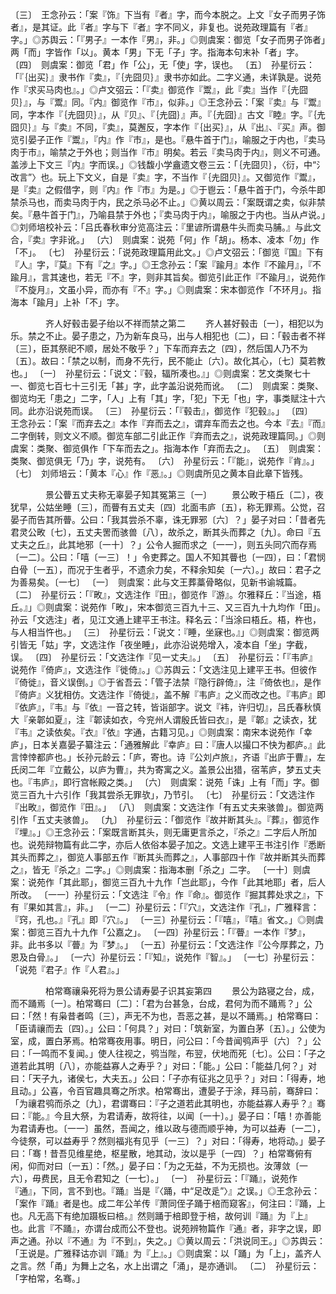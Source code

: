 <!-- { "loadSidebar": true } -->
〔三〕　王念孙云：「案『饰』下当有『者』字，而今本脱之。上文『女子而男子饰者』，是其证。此『者』字与下『者』字不同义，非复也。说苑政理篇有『者』字。」◎苏舆云：「『男子』一本作『男』，非。」◎则虞案：御览「女子而男子饰者」两「而」字皆作「以」。黄本「男」下无「子」字。指海本句末补「者」字。
〔四〕　则虞案：御览「君」作「公」，无「使」字，误也。
〔五〕　孙星衍云：「『｛出买｝』隶书作『卖』，『｛圥囧贝｝』隶书亦如此。二字义通，未详孰是。说苑作『求买马肉也』。」◎卢文弨云：「『卖』御览作『鬻』，此『卖』当作『｛圥囧贝｝』，与『鬻』同。『内』御览作『市』，似非。」◎王念孙云：「案『卖』与『鬻』同，字本作『｛圥囧贝｝』，从『贝』、『｛圥囧｝』声。『｛圥囧｝』古文『睦』字。『｛圥囧贝｝』与『卖』不同，『卖』，莫邂反，字本作『｛出买｝』，从『出』、『买』声。御览引晏子正作『鬻』，『内』作『市』，是也。『悬牛首于门』，喻服之于内也，『卖马肉于市』，喻禁之于外也；则当作『市』明矣。若云『卖马肉于内』，则义不可通。盖涉上下文三『内』字而误。」◎钱馥小学盦遗文卷三云：「｛圥囧贝｝，〈衍，中“氵改言”〉也。玩上下文义，自是『卖』字，不当作『｛圥囧贝｝』。又御览作『鬻』，是『卖』之假借字，则『内』作『市』为是。」◎于鬯云：「悬牛首于门，今杀牛即禁杀马也，而卖马肉于内，民之杀马必不止。」◎黄以周云：「案既谓之卖，似非禁矣。『悬牛首于门』，乃喻县禁于外也；『卖马肉于内』，喻服之于内也。当从卢说。」◎刘师培校补云：「吕氏春秋审分览高注云：『里谚所谓悬牛头而卖马脯。』与此文合，『卖』字非讹。」
〔六〕　则虞案：说苑「何」作「胡」。杨本、凌本「勿」作「不」。
〔七〕　孙星衍云：「说苑政理篇用此文。」◎卢文弨云：「御览『国』下有『人』字，『莫』下有『之』字。」◎王念孙云：「案『踰月』本作『不踰月』，『不踰月』，言其速也，若无『不』字，则非其旨矣。御览引此正作『不踰月』，说苑作『不旋月』，文虽小异，而亦有『不』字。」◎则虞案：宋本御览作「不环月」。指海本「踰月」上补「不」字。



　　　　齐人好毂击晏子绐以不祥而禁之第二
　　齐人甚好毂击〔一〕，相犯以为乐。禁之不止。晏子患之，乃为新车良马，出与人相犯也〔二〕，曰：「毂击者不祥〔三〕，臣其祭祀不顺，居处不敬乎？」下车而弃去之〔四〕，然后国人乃不为〔五〕。故曰：「禁之以制，而身不先行，民不能止〔六〕。故化其心，〔七〕莫若教也。」
〔一〕　孙星衍云：「说文：『毂，辐所凑也。』」◎则虞案：艺文类聚七十一、御览七百七十三引无「甚」字，此字盖沿说苑而讹。
〔二〕　则虞案：类聚、御览均无「患之」二字，「人」上有「其」字，「犯」下无「也」字，事类赋注十六同。此亦沿说苑而误。
〔三〕　孙星衍云：「『毂击』，御览作『犯毂』。」
〔四〕　王念孙云：「案『而弃去之』本作『弃而去之』，谓弃车而去之也。今本『去』『而』二字倒转，则文义不顺。御览车部二引此正作『弃而去之』，说苑政理篇同。」◎则虞案：类聚、御览俱作「下车而去之」。指海本作「弃而去之」。
〔五〕　则虞案：类聚、御览俱无「乃」字，说苑有。
〔六〕　孙星衍云：「『能』，说苑作『肯』。」
〔七〕　刘师培云：「黄本『心』作『恶』。」◎则虞所见之黄本自此章下皆残。



　　　　景公瞢五丈夫称无辜晏子知其冤第三〔一〕
　　景公畋于梧丘〔二〕，夜犹早，公姑坐睡〔三〕，而瞢有五丈夫〔四〕北面韦庐〔五〕，称无罪焉。公觉，召晏子而告其所瞢。公曰：「我其尝杀不辜，诛无罪邪〔六〕？」晏子对曰：「昔者先君灵公畋〔七〕，五丈夫罟而骇兽〔八〕，故杀之，断其头而葬之〔九〕。命曰『五丈夫之丘』，此其地邪〔一十〕？」公令人掘而求之〔一一〕，则五头同穴而存焉〔一二〕。公曰：「嘻〔一三〕！」令吏葬之。国人不知其瞢也〔一四〕，曰：「君悯白骨〔一五〕，而况于生者乎，不遗余力矣，不释余知矣〔一六〕。」故曰：君子之为善易矣。〔一七〕
〔一〕　则虞案：此与文王葬藁骨略似，见新书谕城篇。
〔二〕　孙星衍云：「『畋』，文选注作『田』，御览作『游』。尔雅释丘：『当途，梧丘。』」◎则虞案：说苑作「畋」，宋本御览三百九十三、又三百九十九均作「田」。孙云「文选注」者，见江文通上建平王书注。释名云：「当涂曰梧丘。梧，杵也，与人相当忤也。」
〔三〕　孙星衍云：「说文：『睡，坐寐也。』」◎则虞案：御览两引皆无「姑」字，文选注作「夜坐睡」，此亦沿说苑增入，凌本自「坐」字截，误。
〔四〕　孙星衍云：「文选注作『见一丈夫』。」
〔五〕　孙星衍云：「『韦庐』说苑作『倚庐』，文选注作『徙倚』。」◎苏舆云：「文选注见上建平王书。但彼作『倚徙』，音义误倒。」◎于省吾云：「管子法禁『隐行辟倚』，注『倚依也』，是作『倚庐』义犹相仿。文选注作『倚徙』，盖不解『韦庐』之义而改之也。『韦庐』即『依庐』，『韦』与『依』一音之转，皆诣部字。说文『袆，许归切』，吕氏春秋慎大『亲郼如夏』，注『郼读如衣，今兖州人谓殷氏皆曰衣』，是『郼』之读衣，犹『韦』之读依矣。『衣』『依』字通，古籍习见。」◎则虞案：南宋本说苑作「幸庐」，日本关嘉晏子纂注云：「通雅解此『幸庐』曰：『唐人以撮口不快为都庐。』此言悻悻都庐也。」长孙元龄云：「庐，寄也。诗『公刘卢旅』，齐语『出庐于曹』，左氏闵二年『立戴公，以庐为曹』，共为寄寓之义。盖景公出猎，宿苇庐，梦五丈夫也。『韦庐』，即行宫帐殿之类。」
〔六〕　则虞案：说苑「诛」上有「而」字。御览三百九十六引作「我其尝杀无罪欤」，乃节引。
〔七〕　孙星衍云：「文选注作『出畋』，御览作『田』。」
〔八〕　则虞案：文选注作「有五丈夫来骇兽」。御览两引作「五丈夫骇兽」。
〔九〕　孙星衍云：「御览作『故并断其头』。『葬』，御览作『埋』。」◎王念孙云：「案既言断其头，则无庸更言杀之，『杀之』二字后人所加也。说苑辩物篇有此二字，亦后人依俗本晏子加之。文选上建平王书注引作『悉断其头而葬之』，御览人事部五作『断其头而葬之』，人事部四十作『故并断其头而葬之』，皆无『杀之』二字。」◎则虞案：指海本删「杀之」二字。
〔一十〕则虞案：说苑作「其此耶」，御览三百九十九作「岂此耶」，今作「此其地耶」者，后人所改。
〔一一〕孙星衍云：「文选注『令』作『命』。御览作『掘其葬处求之』，下有『果如其言』，非。」
〔一二〕孙星衍云：「『穴』，文选注作『孔』，广雅释言：『窍，孔也。』『孔』即『穴』。」
〔一三〕孙星衍云：「『嘻』，『嘻』省文。」◎则虞案：御览三百九十九作「公嘉之」。
〔一四〕孙星衍云：「『瞢』一本作『梦』，非。此书多以『瞢』为『梦』。」
〔一五〕孙星衍云：「文选注作『公今厚葬之，乃恩及白骨』。」
〔一六〕孙星衍云：「『知』，说苑作『智』。」
〔一七〕孙星衍云：「说苑『君子』作『人君』。」



　　　　柏常骞禳枭死将为景公请寿晏子识其妄第四
　　景公为路寝之台，成，而不踊焉〔一〕。柏常骞曰〔二〕：「君为台甚急，台成，君何为而不踊焉？」公曰：「然！有枭昔者鸣〔三〕，声无不为也，吾恶之甚，是以不踊焉。」柏常骞曰：「臣请禳而去〔四〕。」公曰：「何具？」对曰：「筑新室，为置白茅〔五〕。」公使为室，成，置白茅焉。柏常骞夜用事。明日，问公曰：「今昔闻鸮声乎〔六〕？」公曰：「一鸣而不复闻。」使人往视之，鸮当陛，布翌，伏地而死〔七〕。公曰：「子之道若此其明〔八〕，亦能益寡人之寿乎？」对曰：「能。」公曰：「能益几何？」对曰：「天子九，诸侯七，大夫五。」公曰：「子亦有征兆之见乎？」对曰：「得寿，地且动。」公喜，令百官趣具骞之所求。柏常骞出，遭晏子于涂，拜马前，骞辞曰：「为禳君鸮而杀之〔九〕，君谓骞曰：『子之道若此其明也，亦能益寡人寿乎？』骞曰：『能。』今且大祭，为君请寿，故将往，以闻〔一十〕。」晏子曰：「嘻！亦善能为君请寿也。〔一一〕虽然，吾闻之，维以政与德而顺乎神，为可以益寿〔一二〕，今徒祭，可以益寿乎？然则福兆有见乎〔一三〕？」对曰：「得寿，地将动。」晏子曰：「骞！昔吾见维星绝，枢星散，地其动，汝以是乎〔一四〕？」柏常骞俯有闲，仰而对曰〔一五〕：「然。」晏子曰：「为之无益，不为无损也。汝薄敛〔一六〕，毋费民，且无令君知之〔一七〕。」
〔一〕　孙星衍云：「『踊』，说苑作『通』，下同，言不到也。『踊』当是『〈踊，中“足改辵”〉』之误。」◎王念孙云：「案作『踊』者是也。成二年公羊传『萧同侄子踊于棓而窥客』，何注曰：『踊，上也。凡无高下有绝加蹑板曰棓。』然则踊于棓即登于棓，故何训『踊』为『上』也。此言『不踊』，亦谓台成而公不登也。说苑辨物篇作『通』者，非字之误，即声之通。孙以『不通』为『不到』，失之。」◎黄以周云：「洪说同王。」◎苏舆云：「王说是。广雅释诂亦训『踊』为『上』。」◎则虞案：以「踊」为「上」，盖齐人之言。然「甬」为舞上之名，水上出谓之「涌」，是亦通训。
〔二〕　孙星衍云：「字柏常，名骞。」
